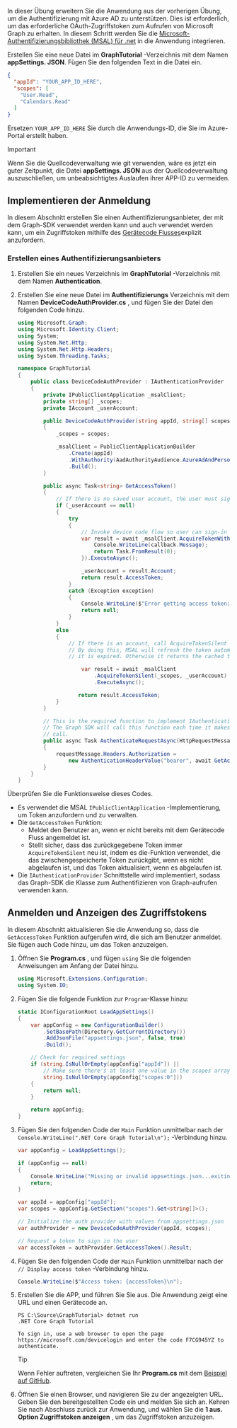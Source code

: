 <!-- markdownlint-disable MD002 MD041 -->

In dieser Übung erweitern Sie die Anwendung aus der vorherigen Übung, um die Authentifizierung mit Azure AD zu unterstützen. Dies ist erforderlich, um das erforderliche OAuth-Zugriffstoken zum Aufrufen von Microsoft Graph zu erhalten. In diesem Schritt werden Sie die [Microsoft-Authentifizierungsbibliothek (MSAL) für .net](https://github.com/AzureAD/microsoft-authentication-library-for-dotnet) in die Anwendung integrieren.

Erstellen Sie eine neue Datei im **GraphTutorial** -Verzeichnis mit dem Namen **appSettings. JSON**. Fügen Sie den folgenden Text in die Datei ein.

```json
{
  "appId": "YOUR_APP_ID_HERE",
  "scopes": [
    "User.Read",
    "Calendars.Read"
  ]
}
```

Ersetzen `YOUR_APP_ID_HERE` Sie durch die Anwendungs-ID, die Sie im Azure-Portal erstellt haben.

> [!IMPORTANT]
> Wenn Sie die Quellcodeverwaltung wie git verwenden, wäre es jetzt ein guter Zeitpunkt, die Datei **appSettings. JSON** aus der Quellcodeverwaltung auszuschließen, um unbeabsichtigtes Auslaufen ihrer APP-ID zu vermeiden.

## <a name="implement-sign-in"></a>Implementieren der Anmeldung

In diesem Abschnitt erstellen Sie einen Authentifizierungsanbieter, der mit dem Graph-SDK verwendet werden kann und auch verwendet werden kann, um ein Zugriffstoken mithilfe des [Gerätecode Flusses](https://docs.microsoft.com/azure/active-directory/develop/v2-oauth2-device-code)explizit anzufordern.

### <a name="create-an-authentication-provider"></a>Erstellen eines Authentifizierungsanbieters

1. Erstellen Sie ein neues Verzeichnis im **GraphTutorial** -Verzeichnis mit dem Namen **Authentication**.
1. Erstellen Sie eine neue Datei im **Authentifizierungs** Verzeichnis mit dem Namen **DeviceCodeAuthProvider.cs** , und fügen Sie der Datei den folgenden Code hinzu.

    ```csharp
    using Microsoft.Graph;
    using Microsoft.Identity.Client;
    using System;
    using System.Net.Http;
    using System.Net.Http.Headers;
    using System.Threading.Tasks;

    namespace GraphTutorial
    {
        public class DeviceCodeAuthProvider : IAuthenticationProvider
        {
            private IPublicClientApplication _msalClient;
            private string[] _scopes;
            private IAccount _userAccount;

            public DeviceCodeAuthProvider(string appId, string[] scopes)
            {
                _scopes = scopes;

                _msalClient = PublicClientApplicationBuilder
                    .Create(appId)
                    .WithAuthority(AadAuthorityAudience.AzureAdAndPersonalMicrosoftAccount, true)
                    .Build();
            }

            public async Task<string> GetAccessToken()
            {
                // If there is no saved user account, the user must sign-in
                if (_userAccount == null)
                {
                    try
                    {
                        // Invoke device code flow so user can sign-in with a browser
                        var result = await _msalClient.AcquireTokenWithDeviceCode(_scopes, callback => {
                            Console.WriteLine(callback.Message);
                            return Task.FromResult(0);
                        }).ExecuteAsync();

                        _userAccount = result.Account;
                        return result.AccessToken;
                    }
                    catch (Exception exception)
                    {
                        Console.WriteLine($"Error getting access token: {exception.Message}");
                        return null;
                    }
                }
                else
                {
                    // If there is an account, call AcquireTokenSilent
                    // By doing this, MSAL will refresh the token automatically if
                    // it is expired. Otherwise it returns the cached token.

                        var result = await _msalClient
                            .AcquireTokenSilent(_scopes, _userAccount)
                            .ExecuteAsync();

                       return result.AccessToken;
                }
            }

            // This is the required function to implement IAuthenticationProvider
            // The Graph SDK will call this function each time it makes a Graph
            // call.
            public async Task AuthenticateRequestAsync(HttpRequestMessage requestMessage)
            {
                requestMessage.Headers.Authorization =
                    new AuthenticationHeaderValue("bearer", await GetAccessToken());
            }
        }
    }
    ```

Überprüfen Sie die Funktionsweise dieses Codes.

- Es verwendet die MSAL `IPublicClientApplication` -Implementierung, um Token anzufordern und zu verwalten.
- Die `GetAccessToken` Funktion:
  - Meldet den Benutzer an, wenn er nicht bereits mit dem Gerätecode Fluss angemeldet ist.
  - Stellt sicher, dass das zurückgegebene Token immer `AcquireTokenSilent` neu ist, indem es die-Funktion verwendet, die das zwischengespeicherte Token zurückgibt, wenn es nicht abgelaufen ist, und das Token aktualisiert, wenn es abgelaufen ist.
- Die `IAuthenticationProvider` Schnittstelle wird implementiert, sodass das Graph-SDK die Klasse zum Authentifizieren von Graph-aufrufen verwenden kann.

## <a name="sign-in-and-display-the-access-token"></a>Anmelden und Anzeigen des Zugriffstokens

In diesem Abschnitt aktualisieren Sie die Anwendung so, dass die `GetAccessToken` Funktion aufgerufen wird, die sich am Benutzer anmeldet. Sie fügen auch Code hinzu, um das Token anzuzeigen.

1. Öffnen Sie **Program.cs** , und fügen `using` Sie die folgenden Anweisungen am Anfang der Datei hinzu.

    ```csharp
    using Microsoft.Extensions.Configuration;
    using System.IO;
    ```

1. Fügen Sie die folgende Funktion zur `Program`-Klasse hinzu:

    ```csharp
    static IConfigurationRoot LoadAppSettings()
    {
        var appConfig = new ConfigurationBuilder()
            .SetBasePath(Directory.GetCurrentDirectory())
            .AddJsonFile("appsettings.json", false, true)
            .Build();

        // Check for required settings
        if (string.IsNullOrEmpty(appConfig["appId"]) ||
            // Make sure there's at least one value in the scopes array
            string.IsNullOrEmpty(appConfig["scopes:0"]))
        {
            return null;
        }

        return appConfig;
    }
    ```

1. Fügen Sie den folgenden Code der `Main` Funktion unmittelbar nach der `Console.WriteLine(".NET Core Graph Tutorial\n");` -Verbindung hinzu.

    ```csharp
    var appConfig = LoadAppSettings();

    if (appConfig == null)
    {
        Console.WriteLine("Missing or invalid appsettings.json...exiting");
        return;
    }

    var appId = appConfig["appId"];
    var scopes = appConfig.GetSection("scopes").Get<string[]>();

    // Initialize the auth provider with values from appsettings.json
    var authProvider = new DeviceCodeAuthProvider(appId, scopes);

    // Request a token to sign in the user
    var accessToken = authProvider.GetAccessToken().Result;
    ```

1. Fügen Sie den folgenden Code der `Main` Funktion unmittelbar nach der `// Display access token` -Verbindung hinzu.

    ```csharp
    Console.WriteLine($"Access token: {accessToken}\n");
    ```

1. Erstellen Sie die APP, und führen Sie Sie aus. Die Anwendung zeigt eine URL und einen Gerätecode an.

    ```Shell
    PS C:\Source\GraphTutorial> dotnet run
    .NET Core Graph Tutorial

    To sign in, use a web browser to open the page https://microsoft.com/devicelogin and enter the code F7CG945YZ to authenticate.
    ```

    > [!TIP]
    > Wenn Fehler auftreten, vergleichen Sie Ihr **Program.cs** mit dem [Beispiel auf GitHub](https://github.com/microsoftgraph/msgraph-training-dotnet-core/blob/master/demos/01-create-app/GraphTutorial/Program.cs).

1. Öffnen Sie einen Browser, und navigieren Sie zu der angezeigten URL. Geben Sie den bereitgestellten Code ein und melden Sie sich an. Kehren Sie nach Abschluss zurück zur Anwendung, und wählen Sie die **1 aus. Option Zugriffstoken anzeigen** , um das Zugriffstoken anzuzeigen.
